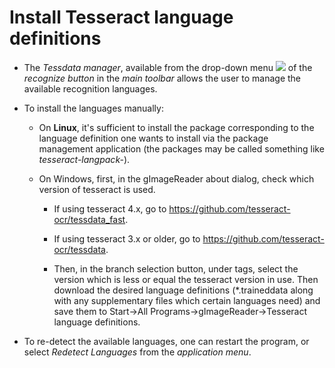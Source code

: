 #  Install Tesseract language definitions

- The *Tessdata manager*, available from the drop-down menu ![](https://raw.githubusercontent.com/manisandro/gImageReader/master/qt/data/extra-theme-icons/applications-education-language.png) of the *recognize button* in the *main toolbar* allows the user to manage the available recognition languages.

- To install the languages manually:        

  - On **Linux**, it's sufficient to install the package  corresponding to the language definition one wants to install via the  package management application (the packages may be called something  like *tesseract-langpack-<lang>*).

  - On Windows, first, in the gImageReader about dialog, check which version of tesseract is used.            

    - If using tesseract 4.x, go to https://github.com/tesseract-ocr/tessdata_fast.

    - If using tesseract 3.x or older, go to https://github.com/tesseract-ocr/tessdata.

    - Then, in the branch selection button, under tags, select the version which is less or equal the tesseract version in use. Then download the desired language  definitions (*.traineddata along with any supplementary files which  certain languages need) and save them to Start→All Programs→gImageReader→Tesseract language definitions.

- To re-detect the available languages, one can restart the program, or select *Redetect Languages* from the *application menu*.
